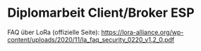 # Diplomarbeit Client/Broker ESP

FAQ über LoRa (offizielle Seite): https://lora-alliance.org/wp-content/uploads/2020/11/la_faq_security_0220_v1.2_0.pdf

